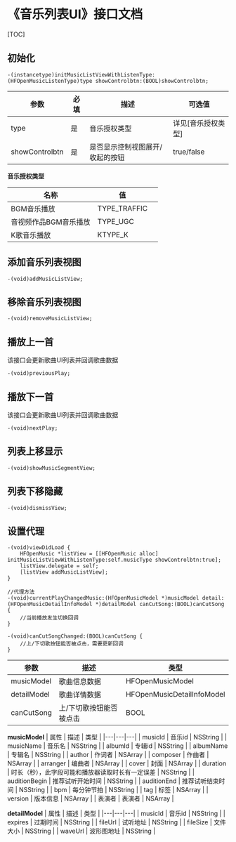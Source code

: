 # 《音乐列表UI》接口文档
[TOC]
## 初始化

```objc
-(instancetype)initMusicListViewWithListenType:(HFOpenMusicListenType)type showControlbtn:(BOOL)showControlbtn;
```
| 参数 | 必填 | 描述 | 可选值 |
|---|---|---|---|
| type | 是 | 音乐授权类型 | 详见[音乐授权类型] |
| showControlbtn | 是 | 是否显示控制视图展开/收起的按钮 | true/false |

**音乐授权类型**

| 名称                  | 值      |      |
| --------------------- | ------- | ---- |
| BGM音乐播放           | TYPE_TRAFFIC |      |
| 音视频作品BGM音乐播放 | TYPE_UGC     |      |
| K歌音乐播放           | KTYPE_K      |      |

## 添加音乐列表视图
```objc
-(void)addMusicListView;
```
## 移除音乐列表视图
```objc
-(void)removeMusicListView;
```
## 播放上一首
该接口会更新歌曲UI列表并回调歌曲数据
```objc
-(void)previousPlay;
```
## 播放下一首
该接口会更新歌曲UI列表并回调歌曲数据
```objc
-(void)nextPlay;
```
## 列表上移显示
```objc
-(void)showMusicSegmentView;
```
## 列表下移隐藏
```objc
-(void)dismissView;
```
## 设置代理
```objc
-(void)viewDidLoad {
    HFOpenMusic *listView = [[HFOpenMusic alloc] initMusicListViewWithListenType:self.musicType showControlbtn:true];
    listView.delegate = self;
    [listView addMusicListView];
}

//代理方法
-(void)currentPlayChangedMusic:(HFOpenMusicModel *)musicModel detail:(HFOpenMusicDetailInfoModel *)detailModel canCutSong:(BOOL)canCutSong {
    //当前播放发生切换回调
}

-(void)canCutSongChanged:(BOOL)canCutSong {
    //上/下切歌按钮能否被点击，需要更新回调
}

```


| 参数 | 描述 | 类型 |
|---|---|---|
| musicModel | 歌曲信息数据 | HFOpenMusicModel |
| detailModel | 歌曲详情数据 | HFOpenMusicDetailInfoModel |
| canCutSong | 上/下切歌按钮能否被点击 | BOOL |

**musicModel**
| 属性 | 描述 | 类型 |
|---|---|---|
| musicId | 音乐id |  NSString |
| musicName | 音乐名 |  NSString |
| albumId | 专辑id |  NSString |
| albumName | 专辑名 |  NSString |
| author | 作词者 |  NSArray |
| composer | 作曲者 |  NSArray |
| arranger | 编曲者 |  NSArray |
| cover | 封面 |  NSArray |
| duration | 时长（秒），此字段可能和播放器读取时长有一定误差 |  NSString |
| auditionBegin | 推荐试听开始时间 |  NSString |
| auditionEnd | 推荐试听结束时间 |  NSString |
| bpm | 每分钟节拍 |  NSString |
| tag | 标签 |  NSArray |
| version | 版本信息 |  NSArray |
| 表演者 | 表演者 |  NSArray |

**detailModel**
| 属性 | 描述 | 类型 |
|---|---|---|
| musicId | 音乐id |  NSString |
| expires | 过期时间 |  NSString |
| fileUrl | 试听地址 |  NSString |
| fileSize | 文件大小 |  NSString |
| waveUrl | 波形图地址 |  NSString |


